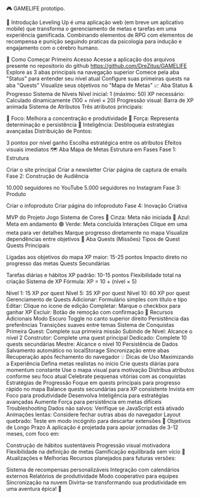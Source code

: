 🎮 GAMELIFE prototipo.

📖 Introdução
Leveling Up é uma aplicação web (em breve um aplicativo mobile) que transforma o gerenciamento de metas e tarefas em uma experiência gamificada. 
Combinando elementos de RPG com elementos de recompensa e punição seguindo praticas da psicologia para indução e engajamento com o cérebro humano.

🚀 Como Começar
Primeiro Acesso
Acesse a aplicação dos arquivos presente no repositorio do github https://github.com/DreZitus/GAMELIFE 
Explore as 3 abas principais na navegação superior
Comece pela aba "Status" para entender seu nível atual
Configure suas primeiras quests na aba "Quests"
Visualize seus objetivos no "Mapa de Metas"
📈 Aba Status & Progresso
Sistema de Níveis
Nível inicial: 1 (máximo: 50)
XP necessário: Calculado dinamicamente (100 + nível × 20)
Progressão visual: Barra de XP animada
Sistema de Atributos
Três atributos principais:

🎯 Foco: Melhora a concentração e produtividade
💪 Força: Representa determinação e persistência
🧠 Inteligência: Desbloqueia estratégias avançadas
Distribuição de Pontos:

3 pontos por nível ganho
Escolha estratégica entre os atributos
Efeitos visuais imediatos
🗺️ Aba Mapa de Metas
Estrutura em Fases
Fase 1: Estrutura

Criar o site principal
Criar a newsletter
Criar página de captura de emails
Fase 2: Construção de Audiência

10.000 seguidores no YouTube
5.000 seguidores no Instagram
Fase 3: Produto

Criar o infoproduto
Criar página do infoproduto
Fase 4: Inovação Criativa

MVP do Projeto Jogo
Sistema de Cores
🔘 Cinza: Meta não iniciada
🔵 Azul: Meta em andamento
🟢 Verde: Meta concluída
Interações
Clique em uma meta para ver detalhes
Marque progresso diretamente no mapa
Visualize dependências entre objetivos
📜 Aba Quests (Missões)
Tipos de Quest
Quests Principais

Ligadas aos objetivos do mapa
XP maior: 15-25 pontos
Impacto direto no progresso das metas
Quests Secundárias

Tarefas diárias e hábitos
XP padrão: 10-15 pontos
Flexibilidade total na criação
Sistema de XP
Fórmula: XP = 10 + (nível × 5)

Nível 1: 15 XP por quest
Nível 5: 35 XP por quest
Nível 10: 60 XP por quest
Gerenciamento de Quests
Adicionar: Formulário simples com título e tipo
Editar: Clique no ícone de edição
Completar: Marque o checkbox para ganhar XP
Excluir: Botão de remoção com confirmação
🌙 Recursos Adicionais
Modo Escuro
Toggle no canto superior direito
Persistência das preferências
Transições suaves entre temas
Sistema de Conquistas
Primeira Quest: Complete sua primeira missão
Subindo de Nível: Alcance o nível 2
Construtor: Complete uma quest principal
Dedicado: Complete 10 quests secundárias
Mestre: Alcance o nível 10
Persistência de Dados
Salvamento automático no localStorage
Sincronização entre abas
Recuperação após fechamento do navegador
💡 Dicas de Uso
Maximizando a Experiência
Defina metas realistas no início
Crie quests diárias para momentum constante
Use o mapa visual para motivação
Distribua atributos conforme seu foco atual
Celebrate pequenas vitórias com as conquistas
Estratégias de Progressão
Foque em quests principais para progresso rápido no mapa
Balance quests secundárias para XP consistente
Invista em Foco para produtividade
Desenvolva Inteligência para estratégias avançadas
Aumente Força para persistência em metas difíceis
Troubleshooting
Dados não salvos: Verifique se JavaScript está ativado
Animações lentas: Considere fechar outras abas do navegador
Layout quebrado: Teste em modo incógnito para descartar extensões
🎯 Objetivos de Longo Prazo
A aplicação é projetada para apoiar jornadas de 3-12 meses, com foco em:

Construção de hábitos sustentáveis
Progressão visual motivadora
Flexibilidade na definição de metas
Gamificação equilibrada sem vício
🔄 Atualizações e Melhorias
Recursos planejados para futuras versões:

Sistema de recompensas personalizáveis
Integração com calendários externos
Relatórios de produtividade
Modo cooperativo para equipes
Sincronização na nuvem
Divirta-se transformando sua produtividade em uma aventura épica! 🚀
